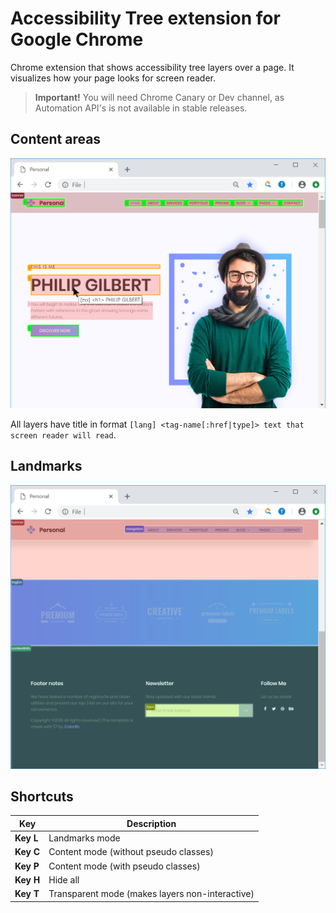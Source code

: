 # Accessibility Tree extension for Google Chrome 

Chrome extension that shows accessibility tree layers over a page. It visualizes how your page looks for screen reader.

>
> **Important!** You will need Chrome Canary or Dev channel, as Automation API's is not available in stable releases.
>

## Content areas
![Content mode](https://github.com/yura-chaikovsky/accessibility-tree/raw/master/icons/keyC-content.png)

All layers have title in format `[lang] <tag-name[:href|type]> text that screen reader will read`.

## Landmarks
![Landmark mode](https://github.com/yura-chaikovsky/accessibility-tree/raw/master/icons/keyL-landmarks.png)

## Shortcuts

Key       | Description
----------|----------------------------------------------
**Key L** | Landmarks mode
**Key C** | Content mode (without pseudo classes)
**Key P** | Content mode (with pseudo classes)
**Key H** | Hide all
**Key T** | Transparent mode (makes layers non-interactive)
